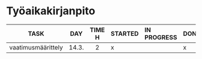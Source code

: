 # Työaikakirjanpito

| TASK           | DAY   | TIME H | STARTED            | IN PROGRESS | DONE              |
| :------------: | :---: | :----: | :----------------- | :---------- | :---------------- |
| vaatimusmäärittely | 14.3. | 2      | x                  |             | x                 |
